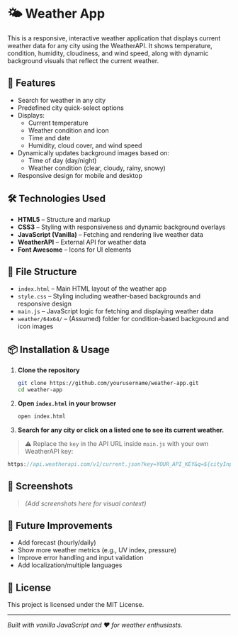 # 🌤️ Weather App

This is a responsive, interactive weather application that displays current weather data for any city using the WeatherAPI. It shows temperature, condition, humidity, cloudiness, and wind speed, along with dynamic background visuals that reflect the current weather.

## 🚀 Features

- Search for weather in any city
- Predefined city quick-select options
- Displays:
  - Current temperature
  - Weather condition and icon
  - Time and date
  - Humidity, cloud cover, and wind speed
- Dynamically updates background images based on:
  - Time of day (day/night)
  - Weather condition (clear, cloudy, rainy, snowy)
- Responsive design for mobile and desktop

## 🛠️ Technologies Used

- **HTML5** – Structure and markup
- **CSS3** – Styling with responsiveness and dynamic background overlays
- **JavaScript (Vanilla)** – Fetching and rendering live weather data
- **WeatherAPI** – External API for weather data
- **Font Awesome** – Icons for UI elements

## 📂 File Structure

- `index.html` – Main HTML layout of the weather app
- `style.css` – Styling including weather-based backgrounds and responsive design
- `main.js` – JavaScript logic for fetching and displaying weather data
- `weather/64x64/` – (Assumed) folder for condition-based background and icon images

## 📦 Installation & Usage

1. **Clone the repository**
   ```bash
   git clone https://github.com/yourusername/weather-app.git
   cd weather-app
   ```

2. **Open `index.html` in your browser**
   ```bash
   open index.html
   ```

3. **Search for any city or click on a listed one to see its current weather.**

> ⚠️ Replace the `key` in the API URL inside `main.js` with your own WeatherAPI key:
```javascript
https://api.weatherapi.com/v1/current.json?key=YOUR_API_KEY&q=${cityInput}
```

## 📸 Screenshots

> *(Add screenshots here for visual context)*

## 🧩 Future Improvements

- Add forecast (hourly/daily)
- Show more weather metrics (e.g., UV index, pressure)
- Improve error handling and input validation
- Add localization/multiple languages

## 📄 License

This project is licensed under the MIT License.

---

*Built with vanilla JavaScript and ❤️ for weather enthusiasts.*
